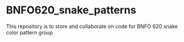 # BNFO620_snake_patterns
This repository is to store and collaborate on code for BNFO 620 snake color pattern group
